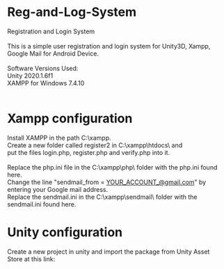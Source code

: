 # Reg-and-Log-System
Registration and Login System
 <br>
 <br>
This is a simple user registration and login system for Unity3D, Xampp, Google Mail for Android Device.
 <br>
 <br>
Software Versions Used:
 <br>
Unity 2020.1.6f1
 <br>
XAMPP for Windows 7.4.10
 <br>
 <br>
# Xampp configuration
Install XAMPP in the path C:\xampp.
 <br>
Create a new folder called register2 in C:\xampp\htdocs\ and
 <br>
put the files login.php, register.php and verify.php into it.
 <br>
 <br>
Replace the php.ini file in the C:\xampp\php\ folder with the php.ini found here.
 <br>
Change the line "sendmail_from = YOUR_ACCOUNT_@gmail.com" by entering your Google mail address.
 <br>
Replace the sendmail.ini in the C:\xampp\sendmail\ folder with the sendmail.ini found here.
 # Unity configuration
Create a new project in unity and import the package from Unity Asset Store at this link:
 <br>
 <br>
